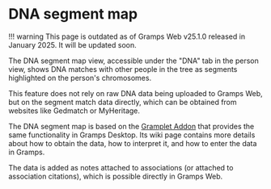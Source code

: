 # DNA segment map

!!! warning
    This page is outdated as of Gramps Web v25.1.0 released in January 2025. It will be updated soon.


The DNA segment map view, accessible under the "DNA" tab in the person view, shows DNA matches with other people in the tree as segments highlighted on the person's chromosomes.

This feature does not rely on raw DNA data being uploaded to Gramps Web, but on the segment match data directly, which can be obtained from websites like Gedmatch or MyHeritage.

The DNA segment map is based on the [Gramplet Addon](https://gramps-project.org/wiki/index.php/Addon:DNASegmentMapGramplet) that provides the same functionality in Gramps Desktop. Its wiki page contains more details about how to obtain the data, how to interpret it, and how to enter the data in Gramps.

The data is added as notes attached to associations (or attached to association citations), which is possible directly in Gramps Web.